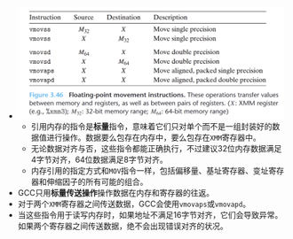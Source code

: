 - ![image.png](../assets/image_1655790919370_0.png)
	- 引用内存的指令是**标量**指令，意味着它们只对单个而不是一组封装好的数据值进行操作。数据要么包存在内存中，要么包存在`XMM`寄存器中。
	- 无论数据对齐与否，这些指令都能正确执行，不过建议32位内存数据满足4字节对齐，64位数据满足8字节对齐。
	- 内存引用的指定方式和`MOV`指令一样，包括偏移量、基址寄存器、变址寄存器和伸缩因子的所有可能的组合。
- GCC只用**标量传送操作**操作数据在内存和寄存器的往返。
- 对于两个`XMM`寄存器之间传送数据，GCC会使用`vmovaps`或`vmovapd`。
- 当这些指令用于读写内存时，如果地址不满足16字节对齐，它们会导致异常。如果两个寄存器之间传送数据，绝不会出现错误对齐的状况。